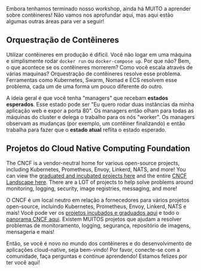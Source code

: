 Embora tenhamos terminado nosso workshop, ainda há MUITO a aprender sobre contêineres! 
Não vamos nos aprofundar aqui, mas aqui estão algumas outras áreas para ver a seguir!

## Orquestração de Contêineres

Utilizar contêineres em produção é difícil. Você não logar em uma máquina e simplismente rodar 
`docker run` ou `docker-compose up`. Por que não? Bem, o que acontece se os contêineres morrerem?
Como você escala através de várias maquinas? Orquestração de contêineres resolve esse problema.
Ferramentas como Kubernetes, Swarm, Nomad e ECS resolvem esse problema, cada um de uma forma um 
pouco diferente do outro.

A ideia geral é que você tenha "managers" que recebam **estados esperados**. Esse estado pode ser 
"Eu quero rodar duas instâncias da minha aplicação web e expor a porta 80". Os managers então olham
para todas as máquinas do cluster e delega o trabalho para os nós "worker". Os managers observam as 
mudanças (por exemplo, um contêiner finalizando) e então trabalha para fazer que o **estado atual** reflita
o estado esperado.

## Projetos do Cloud Native Computing Foundation

The CNCF is a vendor-neutral home for various open-source projects, including Kubernetes, Prometheus, 
Envoy, Linkerd, NATS, and more! You can view the [graduated and incubated projects here](https://www.cncf.io/projects/)
and the entire [CNCF Landscape here](https://landscape.cncf.io/). There are a LOT of projects to help
solve problems around monitoring, logging, security, image registries, messaging, and more!

O CNCF é um local neutro em relação a fornecedores para vários projetos open-source, incluindo Kubernetes, 
Prometheus, Envoy, Linkerd, NATS e mais! Você pode ver os [projetos incubados e graduados aqui](https://www.cncf.io/projects/)
e todo o [panorama CNCF aqui](https://landscape.cncf.io/). Existem MUITOS projetos que ajudam a resolver
problemas de monitoramento, logging, segurança, repositório de imagens, mensageria e mais!

Então, se você é novo no mundo dos contêineres e do desenvolvimento de aplicações cloud-native, seja 
bem-vindo! Por favor, conecte-se com a comunidade, faça perguntas e continue aprendendo! Estamos felizes
por ter você aqui!